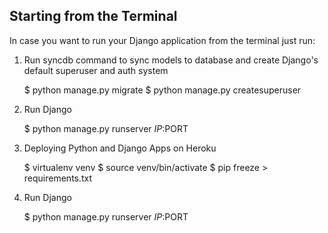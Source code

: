 ## Starting from the Terminal

In case you want to run your Django application from the terminal just run:

1) Run syncdb command to sync models to database and create Django's default superuser and auth system

    $ python manage.py migrate
    $ python manage.py createsuperuser

2) Run Django

    $ python manage.py runserver $IP:$PORT

3) Deploying Python and Django Apps on Heroku

    $ virtualenv venv
    $ source venv/bin/activate
    $ pip freeze > requirements.txt

4) Run Django

    $ python manage.py runserver $IP:$PORT
